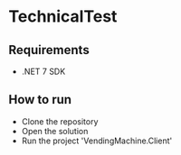 # TechnicalTest

## Requirements
- .NET 7 SDK

## How to run
- Clone the repository
- Open the solution 
- Run the project 'VendingMachine.Client'